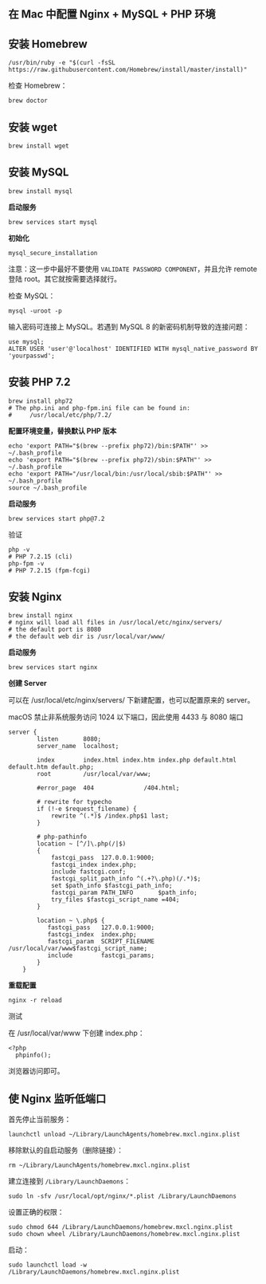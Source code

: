 ## 在 Mac 中配置 Nginx + MySQL + PHP 环境

## 安装 Homebrew

```
/usr/bin/ruby -e "$(curl -fsSL https://raw.githubusercontent.com/Homebrew/install/master/install)"
```

检查 Homebrew：

```
brew doctor
```

## 安装 wget

```
brew install wget
```

## 安装 MySQL

```
brew install mysql
```

**启动服务**

```
brew services start mysql
```

**初始化**

```
mysql_secure_installation
```

注意：这一步中最好不要使用 `VALIDATE PASSWORD COMPONENT`，并且允许 remote 登陆 root。其它就按需要选择就行。

检查 MySQL：

```
mysql -uroot -p
```

输入密码可连接上 MySQL。若遇到 MySQL 8 的新密码机制导致的连接问题：

```
use mysql;
ALTER USER 'user'@'localhost' IDENTIFIED WITH mysql_native_password BY 'yourpasswd';
```

## 安装 PHP 7.2

```
brew install php72
# The php.ini and php-fpm.ini file can be found in:
#     /usr/local/etc/php/7.2/
```

**配置环境变量，替换默认 PHP 版本**

```
echo 'export PATH="$(brew --prefix php72)/bin:$PATH"' >> ~/.bash_profile
echo 'export PATH="$(brew --prefix php72)/sbin:$PATH"' >> ~/.bash_profile
echo 'export PATH="/usr/local/bin:/usr/local/sbib:$PATH"' >> ~/.bash_profile
source ~/.bash_profile
```

**启动服务**

```
brew services start php@7.2
```

验证

```
php -v
# PHP 7.2.15 (cli)
php-fpm -v
# PHP 7.2.15 (fpm-fcgi)
```

## 安装 Nginx

```
brew install nginx
# nginx will load all files in /usr/local/etc/nginx/servers/
# the default port is 8080
# the default web dir is /usr/local/var/www/
```

**启动服务**

```
brew services start nginx
```

**创建 Server**

可以在 /usr/local/etc/nginx/servers/ 下新建配置，也可以配置原来的 server。

macOS 禁止非系统服务访问 1024 以下端口，因此使用 4433 与 8080 端口

```
server {
        listen       8080;
        server_name  localhost;

        index        index.html index.htm index.php default.html default.htm default.php;
        root         /usr/local/var/www;

        #error_page  404              /404.html;

        # rewrite for typecho
        if (!-e $request_filename) {
            rewrite ^(.*)$ /index.php$1 last;
        }

        # php-pathinfo
        location ~ [^/]\.php(/|$)
        {
            fastcgi_pass  127.0.0.1:9000;
            fastcgi_index index.php;
            include fastcgi.conf;
            fastcgi_split_path_info ^(.+?\.php)(/.*)$;
            set $path_info $fastcgi_path_info;
            fastcgi_param PATH_INFO       $path_info;
            try_files $fastcgi_script_name =404;
        }

        location ~ \.php$ {
           fastcgi_pass   127.0.0.1:9000;
           fastcgi_index  index.php;
           fastcgi_param  SCRIPT_FILENAME  /usr/local/var/www$fastcgi_script_name;
           include        fastcgi_params;
        }
    }
```

**重载配置**

```
nginx -r reload
```

测试

在 /usr/local/var/www 下创建 index.php：

```
<?php
  phpinfo();
```

浏览器访问即可。

## 使 Nginx 监听低端口

首先停止当前服务：

```
launchctl unload ~/Library/LaunchAgents/homebrew.mxcl.nginx.plist
```

移除默认的自启动服务（删除链接）：

```
rm ~/Library/LaunchAgents/homebrew.mxcl.nginx.plist
```

建立连接到 `/Library/LaunchDaemons`：

```
sudo ln -sfv /usr/local/opt/nginx/*.plist /Library/LaunchDaemons
```

设置正确的权限：

```
sudo chmod 644 /Library/LaunchDaemons/homebrew.mxcl.nginx.plist
sudo chown wheel /Library/LaunchDaemons/homebrew.mxcl.nginx.plist
```

启动：

```
sudo launchctl load -w /Library/LaunchDaemons/homebrew.mxcl.nginx.plist
```